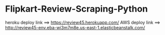 # Flipkart-Review-Scraping-Python 
heroku deploy link ==>  https://review45.herokuapp.com/
AWS deploy link ==> http://review45-env.eba-wi3m7m8e.us-east-1.elasticbeanstalk.com/
